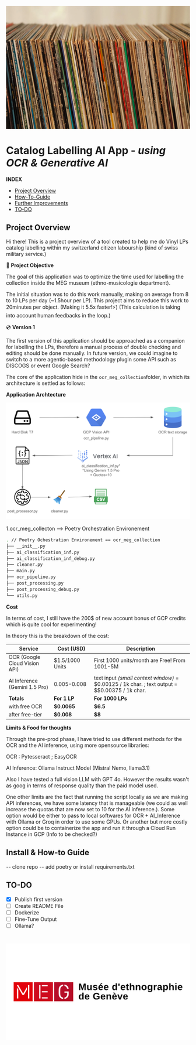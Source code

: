 ![Background](background_img.jpeg)
# Catalog Labelling AI App - *using OCR & Generative AI*
**INDEX**

- [Project Overview](#Project-Overview)
- [How-To-Guide](#How-to-Guide)
- [Further Improvements](#Further-Improvements)
- [TO-DO](#to-do)

## Project Overview

Hi there! This is a project overview of a tool created to help me do Vinyl LPs catalog labelling within my switzerland citizen labourship (kind of swiss military service.)

🎯 **Project Objective** 

The goal of this application was to optimize the time used for labelling the collection inside the MEG museum (ethno-musicologie department).

The initial situation was to do this work manually, making on average from 8 to 10 LPs per day (~1.5hour per LP). This project aims to reduce this work to 20minutes per object. (Making it 5.5x faster!⚡️) (This calculation is taking into account human feedbacks in the loop.)

💿 **Version 1**

The first version of this application should be approached as a companion for labelling the LPs, therefore a manual process of double checking and editing should be done manually. In future version, we could imagine to switch to a more agentic-based methodology plugin some API such as DISCOGS or event Google Search?

The core of the application hide in the ```ocr_meg_collection```folder, in which its architecture is settled as follows:


**Application Archtecture**

![Architecture_Image](architecture.png)

1.ocr_meg_collecton --> Poetry Orchestration Environement
```bash
. // Poetry Ochestration Environement == ocr_meg_collection
├── __init__.py
├── ai_classification_inf.py
├── ai_classification_inf_debug.py
├── cleaner.py
├── main.py
├── ocr_pipeline.py
├── post_processing.py
├── post_processing_debug.py
└── utils.py
```
**Cost**

In terms of cost, I still have the 200$ of new account bonus of GCP credits which is quite cool for experimenting!

In theory this is the breakdown of the cost:

| Service       | Cost (USD) | Description |
|------------------|------------------|------------------|
| OCR (Google Cloud Vision API)| $1.5/1000 Units           |First 1000 units/month are Free! From 1001-5M|
| AI Inference (Gemini 1.5 Pro)       | $0.005-$0.008           |text input *(small context window)* = $0.00125 / 1k char. ; text output = $$0.00375 / 1k char.
|**Totals**     | **For 1 LP**      | **For 1000 LPs**           |
| with free OCR    | **$0.0065**      | **$6.5**           |
| after free-tier    | **$0.008**      | **$8**           |




**Limits & Food for thoughts**

Through the pre-prod phase, I have tried to use different methods for the OCR and the AI inference, using more opensource libraries:

OCR : Pytesseract ; EasyOCR

AI Inference: Ollama Instruct Model (Mistral Nemo, llama3.1)

Also I have tested a full vision LLM with GPT 4o. However the results wasn't as goog in terms of response quality than the paid model used.

One other limits are the fact that running the script locally as we are making API inferences, we have some latency that is manageable (we could as well increase the quotas that are now set to 10 for the AI inference.). Some option would be either to pass to local softwares for OCR + AI_Inference with Ollama or Groq in order to use some GPUs. Or another but more costly option could be to containerize the app and run it through a Cloud Run Instance in GCP (Info to be checked?)

## Install & How-to Guide

-- clone repo
-- add poetry or install requirements.txt






## TO-DO

- [x] Publish first version
- [ ] Create README File
- [ ] Dockerize
- [ ] Fine-Tune Output
- [ ] Ollama?
#
![Logo](MEG.jpg)




[def]: ocr-meg-collection/architecture.png
